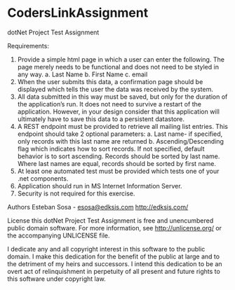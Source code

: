 # CodersLinkAssignment
dotNet Project Test Assignment

Requirements:
1.	Provide a simple html page in which a user can enter the following.  The page merely needs to be functional and does not need to be styled in any way.
  a.	Last Name
  b.	First Name
  c.	email
2.	When the user submits this data, a confirmation page should be displayed which tells the user the data was received by the system.
3.	All data submitted in this way must be saved, but only for the duration of the application’s run.  It does not need to survive a restart of the application.  However, in your design consider that this application will ultimately have to save this data to a persistent datastore.
4.	A REST endpoint must be provided to retrieve all mailing list entries.  This endpoint should take 2 optional parameters:
  a.	Last name- if specified, only records with this last name are returned
  b.	Ascending/Descending flag which indicates how to sort records.  If not specified, default behavior is to sort ascending.  Records should be sorted by last name.  Where last names are equal, records should be sorted by first name.
5.	At least one automated test must be provided which tests one of your .net components.
6.	Application should run in MS Internet Information Server.
7.	Security is not required for this exercise.


Authors
Esteban Sosa - esosa@edksis.com http://edksis.com/

License
this dotNet Project Test Assignment is free and unencumbered public domain software. For more information, see http://unlicense.org/ or the accompanying UNLICENSE file.

I dedicate any and all copyright interest in this software to the
public domain. I make this dedication for the benefit of the public at
large and to the detriment of my heirs and successors. I intend this
dedication to be an overt act of relinquishment in perpetuity of all
present and future rights to this software under copyright law.
